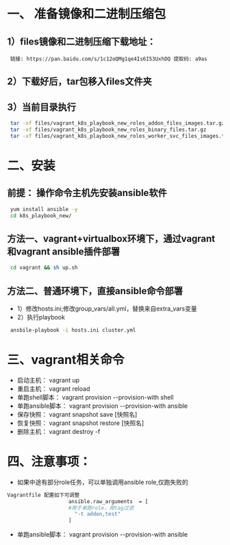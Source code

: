 # 一、 准备镜像和二进制压缩包
##  1）files镜像和二进制压缩下载地址：
     链接: https://pan.baidu.com/s/1c12oQMg1qe4Is6I53UxhDQ 提取码: a9as 
##  2）下载好后，tar包移入files文件夹
##  3）当前目录执行
```bash
 tar -xf files/vagrant_k8s_playbook_new_roles_addon_files_images.tar.gz
 tar -xf files/vagrant_k8s_playbook_new_roles_binary_files.tar.gz
 tar -xf files/vagrant_k8s_playbook_new_roles_worker_svc_files_images.tar.gz
```

# 二、安装
## 前提： 操作命令主机先安装ansible软件 
```bash
 yum install ansible -y
 cd k8s_playbook_new/
```
## 方法一、vagrant+virtualbox环境下，通过vagrant和vagrant ansible插件部署
```bash
 cd vagrant && sh up.sh
``` 
## 方法二、普通环境下，直接ansible命令部署
*  1）修改hosts.ini;修改group_vars/all.yml，替换来自extra_vars变量
*  2）执行playbook
```bash
 ansbile-playbook -i hosts.ini cluster.yml  
```

# 三、vagrant相关命令
* 启动主机： vagrant up
* 重启主机： vagrant reload
* 单跑shell脚本： vagrant provision --provision-with shell
* 单跑ansible脚本： vagrant provision --provision-with ansible
* 保存快照： vagrant snapshot save [快照名]
* 恢复快照： vagrant snapshot restore [快照名]
* 删除主机： vagrant destroy -f

# 四、注意事项：
* 如果中途有部分role任务，可以单独调用ansible role,仅跑失败的
```bash
Vagrantfile 配置如下可调整
                    ansible.raw_arguments  = [
                    #用于单跑role，用tag过滤
                      "-t addon,test"
                    ]     
```
* 单跑ansible脚本： vagrant provision --provision-with ansible